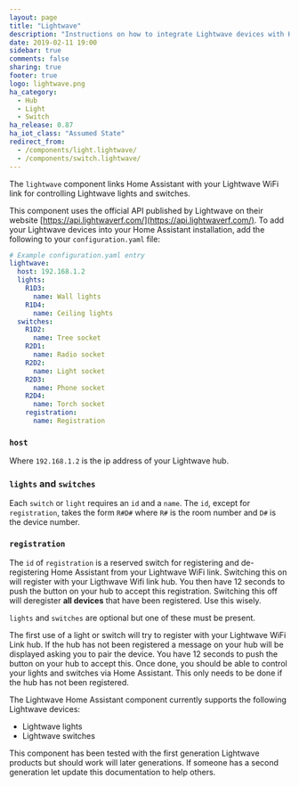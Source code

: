 ```yaml
---
layout: page
title: "Lightwave"
description: "Instructions on how to integrate Lightwave devices with Home Assistant."
date: 2019-02-11 19:00
sidebar: true
comments: false
sharing: true
footer: true
logo: lightwave.png
ha_category:
  - Hub
  - Light
  - Switch
ha_release: 0.87
ha_iot_class: "Assumed State"
redirect_from:
  - /components/light.lightwave/
  - /components/switch.lightwave/
---
```


The `lightwave` component links Home Assistant with your Lightwave WiFi link for controlling Lightwave lights and switches.

This component uses the official API published by Lightwave on their website [https://api.lightwaverf.com/](https://api.lightwaverf.com/).
To add your Lightwave devices into your Home Assistant installation, add the following to your `configuration.yaml` file:

```yaml
# Example configuration.yaml entry
lightwave:
  host: 192.168.1.2
  lights:
    R1D3:
      name: Wall lights
    R1D4:
      name: Ceiling lights
  switches:
    R1D2:
      name: Tree socket
    R2D1:
      name: Radio socket
    R2D2:
      name: Light socket
    R2D3:
      name: Phone socket
    R2D4:
      name: Torch socket
    registration:
      name: Registration
```
### `host`
Where `192.168.1.2` is the ip address of your Lightwave hub.
### `lights` and `switches`
Each `switch` or `light` requires an `id` and a `name`. The `id`, except for `registration`, takes the form `R#D#` where `R#` is the room number and `D#` is the device number. 

### `registration`
The `id` of `registration` is a reserved switch for registering and de-registering Home Assistant from your Lightwave WiFi link. Switching this on will register with your Ligthwave Wifi link hub. You then have 12 seconds to push the button on your hub to accept this registration. Switching this off will deregister **all devices** that have been registered. Use this wisely.

`lights` and `switches` are optional but one of these must be present.

The first use of a light or switch will try to register with your Lightwave WiFi Link hub. If the hub has not been registered a message on your hub will be displayed asking you to pair the device. You have 12 seconds to push the button on your hub to accept this. Once done, you should be able to control your lights and switches via Home Assistant. This only needs to be done if the hub has not been registered.

The Lightwave Home Assistant component currently supports the following Lightwave devices:

- Lightwave lights
- Lightwave switches

This component has been tested with the first generation Lightwave products but should work will later generations. If someone has a second generation let update this documentation to help others.